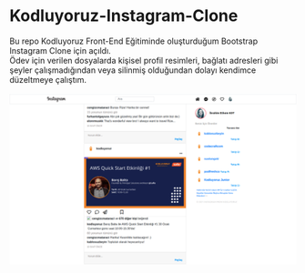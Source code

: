# Kodluyoruz-Instagram-Clone
Bu repo Kodluyoruz Front-End Eğitiminde oluşturduğum Bootstrap Instagram Clone için açıldı.<br/>Ödev için verilen dosyalarda kişisel profil resimleri, bağlatı adresleri gibi şeyler çalışmadığından veya silinmiş olduğundan dolayı kendimce düzeltmeye çalıştım.<br/><br/>
<img src="https://github.com/ibrahimethemkot/Kodluyoruz-Instagram-Clone/blob/main/Ekran_Goruntusu.png">
